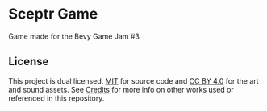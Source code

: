 # Sceptr Game

Game made for the Bevy Game Jam #3

## License

This project is dual licensed. [MIT](./LICENSE-CODE) for source code and [CC BY 4.0](./LICENSE) for the art and sound assets. See [Credits](./licenses/CREDITS.md) for more info on other works used or referenced in this repository.
